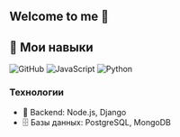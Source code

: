## Welcome to me 👋

## 🎯 Мои навыки

![GitHub](https://img.shields.io/badge/GitHub-blue?logo=github&logoColor=white)
![JavaScript](https://img.shields.io/badge/JavaScript-blue?logo=javascript&logoColor=white)
![Python](https://img.shields.io/badge/Python-blue?logo=python&logoColor=white)

### Технологии
* 🏢 Backend: Node.js, Django
* 🗄️ Базы данных: PostgreSQL, MongoDB
